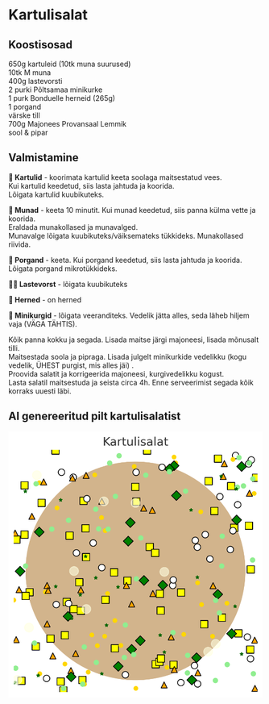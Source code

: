 # Kartulisalat

## Koostisosad
650g kartuleid (10tk muna suurused) <br>
10tk M muna <br>
400g lastevorsti <br>
2 purki Põltsamaa minikurke <br>
1 purk Bonduelle herneid (265g) <br>
1 porgand <br>
värske till <br>
700g Majonees Provansaal Lemmik <br>
sool & pipar <br>

## Valmistamine
<b>🥔 Kartulid</b> - koorimata kartulid keeta soolaga maitsestatud vees. <br>
Kui kartulid keedetud, siis lasta jahtuda ja koorida.<br>
Lõigata kartulid kuubikuteks.

<b>🥚 Munad</b> - keeta 10 minutit. Kui munad keedetud, siis panna külma vette ja koorida. <br>
Eraldada munakollased ja munavalged. <br>
Munavalge lõigata kuubikuteks/väiksemateks tükkideks. Munakollased riivida.

<b>🥕 Porgand</b> - keeta. Kui porgand keedetud, siis lasta jahtuda ja koorida.<br>
Lõigata porgand mikrotükkideks.

<b>👶🏼 Lastevorst</b> - lõigata kuubikuteks

<b>🫛 Herned</b> - on herned

<b>🥒 Minikurgid</b> - lõigata veeranditeks. Vedelik jätta alles, seda läheb hiljem vaja (VÄGA TÄHTIS).

Kõik panna kokku ja segada. Lisada maitse järgi majoneesi, lisada mõnusalt tilli. <br>
Maitsestada soola ja pipraga. Lisada julgelt minikurkide vedelikku (kogu vedelik, ÜHEST purgist, mis alles jäi) . <br>
Proovida salatit ja korrigeerida majoneesi, kurgivedelikku kogust. <br>
Lasta salatil maitsestuda ja seista circa 4h. Enne serveerimist segada kõik korraks uuesti läbi.

## AI genereeritud pilt kartulisalatist
![Kartulisalat](media/kartulisalat.png)
